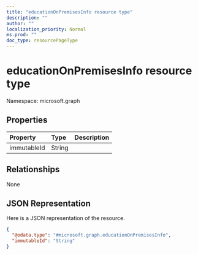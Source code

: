 ```yaml
---
title: "educationOnPremisesInfo resource type"
description: ""
author: ""
localization_priority: Normal
ms.prod: ""
doc_type: resourcePageType
---
```


# educationOnPremisesInfo resource type


Namespace: microsoft.graph



## Properties
|Property|Type|Description|
|:---|:---|:---|
|immutableId|String||

## Relationships
None

## JSON Representation
Here is a JSON representation of the resource.
<!-- {
  "blockType": "resource",
  "@odata.type": "microsoft.graph.educationOnPremisesInfo"
}
-->
``` json
{
  "@odata.type": "#microsoft.graph.educationOnPremisesInfo",
  "immutableId": "String"
}
```

